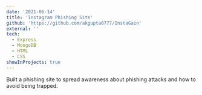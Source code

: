 ```yaml
---
date: '2021-06-14'
title: 'Instagram Phishing Site'
github: 'https://github.com/akgupta0777/InstaGain'
external: ''
tech:
  - Express
  - MongoDB
  - HTML
  - CSS
showInProjects: true
---
```


Built a phishing site to spread awareness about phishing attacks and how to avoid being trapped.
